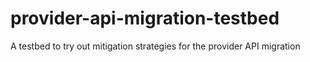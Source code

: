 # provider-api-migration-testbed
A testbed to try out mitigation strategies for the provider API migration
